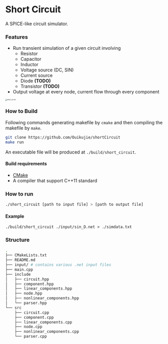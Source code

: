 # Short Circuit

A SPICE-like circuit simulator.

### Features

-   Run transient simulation of a given circuit involving
    -   Resistor
    -   Capacitor
    -   Inductor
    -   Voltage source (DC, SIN)
    -   Current source
    -   Diode **(TODO)**
    -   Transistor **(TODO)**
-   Output voltage at every node, current flow through every component

<img src="https://cdn.jsdelivr.net/gh/ouikujie/image@master/Mac/short_circuit8lyp7r.png" alt="short_circuit" style="zoom:33%;" />

### How to Build

Following commands generating makefile by `cmake` and then compiling the makefile by `make`. 

```bash
git clone https://github.com/Ouikujie/shortCircuit
make run
```

An executable file will be produced at `./build/short_circuit`.

#### Build requirements

-   [CMake](https://cmake.org/) 
-   A compiler that support C++11 standard



### How to run

```bash
./short_circuit [path to input file] > [path to output file]
```

#### Example

```
./build/short_circuit ./input/sin_D.net > ./simdata.txt
```



### Structure

```bash
.
├── CMakeLists.txt
├── README.md
├── input/ # contains various .net input files
├── main.cpp
├── include
│   ├── circuit.hpp
│   ├── component.hpp
│   ├── linear_components.hpp
│   ├── node.hpp
│   ├── nonlinear_components.hpp
│   └── parser.hpp
└── src
    ├── circuit.cpp
    ├── component.cpp
    ├── linear_components.cpp
    ├── node.cpp
    ├── nonlinear_components.cpp
    └── parser.cpp
```

